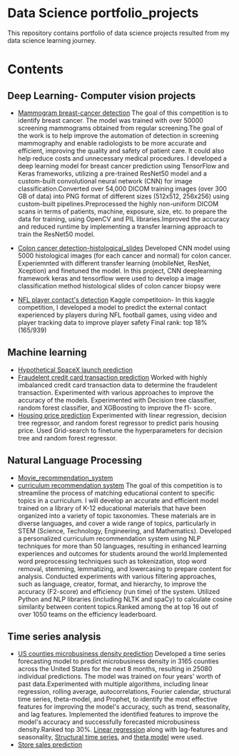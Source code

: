 # Data Science portfolio_projects
This repository contains portfolio of data science projects resulted from my data science learning journey.
# Contents
## Deep Learning- Computer vision projects
* [Mammogram breast-cancer detection]()
The goal of this competition is to identify breast cancer. The model was  trained with over 50000 screening mammograms obtained from regular screening.The goal of the  work is to help improve  the automation of detection in screening mammography and enable radiologists to be more accurate and efficient, improving the quality and safety of patient care. It could also help reduce costs and unnecessary medical procedures.
I developed a deep learning model for breast cancer prediction using TensorFlow and Keras frameworks, utilizing a pre-trained ResNet50 model and a custom-built convolutional neural network (CNN) for image classification.Converted over 54,000 DICOM training images (over 300 GB of data) into PNG format of different sizes (512x512, 256x256) using custom-built pipelines.Preprocessed the highly non-uniform DICOM scans in terms of patients, machine, exposure, size, etc. to prepare the data for training, using OpenCV and PIL libraries.Improved the accuracy and reduced runtime by implementing a transfer learning approach to train the ResNet50 model.

* [Colon cancer detection-histological_slides](https://github.com/lchudal89/portfolio_projects/blob/main/Computer_vision/colon_cancer%20prediction/coloncancer-training.ipynb)
Developed CNN model using 5000 histological images (for each cancer and normal) for colon cancer. Experiemnted with different transfer learning (mobileNet, ResNet, Xception) and finetuned the model. 
In this project, CNN  deeplearning framework keras and tensorflow were used to develop a image classification method  histological slides of colon cancer biopsy were 
* [NFL player contact's detection](https://github.com/lchudal89/portfolio_projects/blob/main/Computer_vision/NFL_players_contact_detection/Contact-detection-kaggle.ipynb)
Kaggle competitoion- In this kaggle competition, I developed a model to predict the external contact experienced by players during NFL football games, using video and player tracking data to improve player safety Final rank: top 18% (165/939)


## Machine learning
* [Hypothetical SpaceX launch prediction]()
* [Fraudelent credit card transaction prediction](https://github.com/lchudal89/portfolio_projects/blob/main/Machine_learning_projects/Credit-card%20fraud%20detection.ipynb)
Worked with highly imbalanced credit card transaction data to determine the fraudelent transaction. Experimented with various approaches to improve the accuracy of the models. Experimented with Decision tree classifier, random forest classifier, and XGBoosting to improve the f1- score.
* [Housing price prediction](https://github.com/lchudal89/portfolio_projects/blob/main/Machine_learning_projects/paris-housing-prediction.ipynb)
Experimented with linear regression, decision tree regressor, and random forest regressor to predict paris housing price. Used Grid-search to finetune the hyperparameters for decision tree and random forest regressor.
## Natural Language Processing
* [Movie_recommendation_system]()
* [curriculum recommendation system](https://github.com/lchudal89/portfolio_projects/blob/main/Natural_language_processing/curriculum-recommendation-system.ipynb)
The goal of this competition is to streamline the process of matching educational content to specific topics in a curriculum. I will develop an accurate and efficient model trained on a library of K-12 educational materials that have been organized into a variety of topic taxonomies. These materials are in diverse languages, and cover a wide range of topics, particularly in STEM (Science, Technology, Engineering, and Mathematics).
Developed a personalized curriculum recommendation system using NLP techniques for more than 50 languages, resulting in enhanced learning experiences and outcomes for students around the world.Implemented word preprocessing techniques such as tokenization, stop word removal, stemming, lemmatizing, and lowercasing to prepare content for analysis. Conducted experiments with various filtering approaches, such as language, creator, format, and hierarchy, to improve the accuracy (F2-score) and efficiency (run time) of the system. Utilized Python and NLP libraries (including NLTK and spaCy) to calculate cosine similarity between content topics.Ranked among the at top 16 out of over 1050 teams on the efficiency leaderboard.

## Time series analysis
* [US counties microbusiness density prediction]()
Developed a time series forecasting model to predict microbusiness density in 3165 counties across the United States for the next 8 months, resulting in 25080 individual predictions. The model was trained on four years' worth of past data.Experimented with multiple algorithms, including linear regression, rolling average, autocorrelations, Fourier calendar, structural time series, theta-model, and Prophet, to identify the most effective features for improving the model's accuracy, such as trend, seasonality, and lag features. Implemented the identified features to improve the model's accuracy and successfully forecasted microbusiness density.Ranked top 30%.
[Linear regression]() along with lag-features and seasonality, [Structural time series](), and [theta model]() were used.
* [Store sales prediction]()
